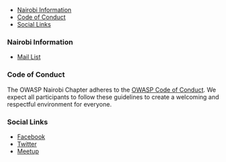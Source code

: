 
  <ul class="tabs">
    <li class="active"><a href="#tab1">Nairobi Information</a></li>
    <li><a href="#tab2">Code of Conduct</a></li>
    <li><a href="#tab3">Social Links</a></li>
  </ul>

  <div class="tab-content" id="tab1">
    <h3>Nairobi Information</h3>
    <ul>
      <li><a href="mailto:nairobi-chapter@owasp.org">Mail List</a></li>
    </ul>
  </div>

  <div class="tab-content" id="tab2">
    <h3>Code of Conduct</h3>
    <p>
      The OWASP Nairobi Chapter adheres to the 
      <a href="https://owasp.org/www-policy/operational/code-of-conduct">OWASP Code of Conduct</a>. 
      We expect all participants to follow these guidelines to create a
      welcoming and respectful environment for everyone.
    </p>
  </div>

  <div class="tab-content" id="tab3">
    <h3>Social Links</h3>
    <ul>
      <li><a href="https://www.facebook.com/groups/957905912649710">Facebook</a></li>
      <li><a href="[TWITTER_URL]">Twitter</a></li>
      <li><a href="https://www.meetup.com/home/">Meetup</a></li>
    </ul>
  </div>

